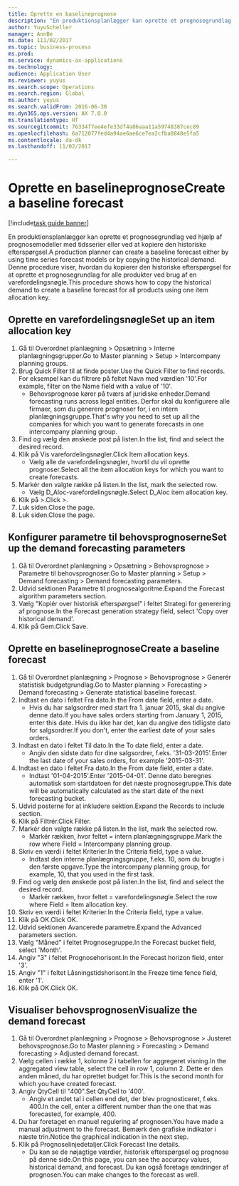 ```yaml
--- 
title: Oprette en baselineprognose
description: "En produktionsplanlægger kan oprette et prognosegrundlag ved hjælp af prognosemodeller med tidsserier eller ved at kopiere den historiske efterspørgsel."
author: YuyuScheller
manager: AnnBe
ms.date: 111/02/2017
ms.topic: business-process
ms.prod: 
ms.service: dynamics-ax-applications
ms.technology: 
audience: Application User
ms.reviewer: yuyus
ms.search.scope: Operations
ms.search.region: Global
ms.author: yuyus
ms.search.validFrom: 2016-06-30
ms.dyn365.ops.version: AX 7.0.0
ms.translationtype: HT
ms.sourcegitcommit: 76334f7ee4efe33df4a86aaa11a59748387cec89
ms.openlocfilehash: 6a712077fed4a94ae6ae6ce7ea2cfba8848e5fa5
ms.contentlocale: da-dk
ms.lasthandoff: 11/02/2017

---
```

# <a name="create-a-baseline-forecast"></a><span data-ttu-id="2c310-103">Oprette en baselineprognose</span><span class="sxs-lookup"><span data-stu-id="2c310-103">Create a baseline forecast</span></span>

[!include[task guide banner](../../includes/task-guide-banner.md)]

<span data-ttu-id="2c310-104">En produktionsplanlægger kan oprette et prognosegrundlag ved hjælp af prognosemodeller med tidsserier eller ved at kopiere den historiske efterspørgsel.</span><span class="sxs-lookup"><span data-stu-id="2c310-104">A production planner can create a baseline forecast either by using time series forecast models or by copying the historical demand.</span></span> <span data-ttu-id="2c310-105">Denne procedure viser, hvordan du kopierer den historiske efterspørgsel for at oprette et prognosegrundlag for alle produkter ved brug af en varefordelingsnøgle.</span><span class="sxs-lookup"><span data-stu-id="2c310-105">This procedure shows how to copy the historical demand to create a baseline forecast for all products using one item allocation key.</span></span> 


## <a name="set-up-an-item-allocation-key"></a><span data-ttu-id="2c310-106">Oprette en varefordelingsnøgle</span><span class="sxs-lookup"><span data-stu-id="2c310-106">Set up an item allocation key</span></span>
1. <span data-ttu-id="2c310-107">Gå til Overordnet planlægning > Opsætning > Interne planlægningsgrupper.</span><span class="sxs-lookup"><span data-stu-id="2c310-107">Go to Master planning > Setup > Intercompany planning groups.</span></span>
2. <span data-ttu-id="2c310-108">Brug Quick Filter til at finde poster.</span><span class="sxs-lookup"><span data-stu-id="2c310-108">Use the Quick Filter to find records.</span></span> <span data-ttu-id="2c310-109">For eksempel kan du filtrere på feltet Navn med værdien '10'.</span><span class="sxs-lookup"><span data-stu-id="2c310-109">For example, filter on the Name field with a value of '10'.</span></span>
    * <span data-ttu-id="2c310-110">Behovsprognose kører på tværs af juridiske enheder.</span><span class="sxs-lookup"><span data-stu-id="2c310-110">Demand forecasting runs across legal entities.</span></span> <span data-ttu-id="2c310-111">Derfor skal du konfigurere alle firmaer, som du generere prognoser for, i en intern planlægningsgruppe.</span><span class="sxs-lookup"><span data-stu-id="2c310-111">That's why you need to set up all the companies for which you want to generate forecasts in one intercompany planning group.</span></span>  
3. <span data-ttu-id="2c310-112">Find og vælg den ønskede post på listen.</span><span class="sxs-lookup"><span data-stu-id="2c310-112">In the list, find and select the desired record.</span></span>
4. <span data-ttu-id="2c310-113">Klik på Vis varefordelingsnøgler.</span><span class="sxs-lookup"><span data-stu-id="2c310-113">Click Item allocation keys.</span></span>
    * <span data-ttu-id="2c310-114">Vælg alle de varefordelingsnøgler, hvortil du vil oprette prognoser.</span><span class="sxs-lookup"><span data-stu-id="2c310-114">Select all the item allocation keys for which you want to create forecasts.</span></span>  
5. <span data-ttu-id="2c310-115">Markér den valgte række på listen.</span><span class="sxs-lookup"><span data-stu-id="2c310-115">In the list, mark the selected row.</span></span>
    * <span data-ttu-id="2c310-116">Vælg D_Aloc-varefordelingsnøgle.</span><span class="sxs-lookup"><span data-stu-id="2c310-116">Select D_Aloc item allocation key.</span></span>  
6. <span data-ttu-id="2c310-117">Klik på >.</span><span class="sxs-lookup"><span data-stu-id="2c310-117">Click >.</span></span>
7. <span data-ttu-id="2c310-118">Luk siden.</span><span class="sxs-lookup"><span data-stu-id="2c310-118">Close the page.</span></span>
8. <span data-ttu-id="2c310-119">Luk siden.</span><span class="sxs-lookup"><span data-stu-id="2c310-119">Close the page.</span></span>

## <a name="set-up-the-demand-forecasting-parameters"></a><span data-ttu-id="2c310-120">Konfigurer parametre til behovsprognoserne</span><span class="sxs-lookup"><span data-stu-id="2c310-120">Set up the demand forecasting parameters</span></span>
1. <span data-ttu-id="2c310-121">Gå til Overordnet planlægning > Opsætning > Behovsprognose > Parametre til behovsprognoser.</span><span class="sxs-lookup"><span data-stu-id="2c310-121">Go to Master planning > Setup > Demand forecasting > Demand forecasting parameters.</span></span>
2. <span data-ttu-id="2c310-122">Udvid sektionen Parametre til prognosealgoritme.</span><span class="sxs-lookup"><span data-stu-id="2c310-122">Expand the Forecast algorithm parameters section.</span></span>
3. <span data-ttu-id="2c310-123">Vælg "Kopiér over historisk efterspørgsel" i feltet Strategi for generering af prognose.</span><span class="sxs-lookup"><span data-stu-id="2c310-123">In the Forecast generation strategy field, select 'Copy over historical demand'.</span></span>
4. <span data-ttu-id="2c310-124">Klik på Gem.</span><span class="sxs-lookup"><span data-stu-id="2c310-124">Click Save.</span></span>

## <a name="create-a-baseline-forecast"></a><span data-ttu-id="2c310-125">Oprette en baselineprognose</span><span class="sxs-lookup"><span data-stu-id="2c310-125">Create a baseline forecast</span></span>
1. <span data-ttu-id="2c310-126">Gå til Overordnet planlægning > Prognose > Behovsprognose > Generér statistisk budgetgrundlag.</span><span class="sxs-lookup"><span data-stu-id="2c310-126">Go to Master planning > Forecasting > Demand forecasting > Generate statistical baseline forecast.</span></span>
2. <span data-ttu-id="2c310-127">Indtast en dato i feltet Fra dato.</span><span class="sxs-lookup"><span data-stu-id="2c310-127">In the From date field, enter a date.</span></span>
    * <span data-ttu-id="2c310-128">Hvis du har salgsordrer med start fra 1. januar 2015, skal du angive denne dato.</span><span class="sxs-lookup"><span data-stu-id="2c310-128">If you have sales orders starting from January 1, 2015, enter this date.</span></span> <span data-ttu-id="2c310-129">Hvis du ikke har det, kan du angive den tidligste dato for salgsordrer.</span><span class="sxs-lookup"><span data-stu-id="2c310-129">If you don't, enter the earliest date of your sales orders.</span></span>  
3. <span data-ttu-id="2c310-130">Indtast en dato i feltet Til dato.</span><span class="sxs-lookup"><span data-stu-id="2c310-130">In the To date field, enter a date.</span></span>
    * <span data-ttu-id="2c310-131">Angiv den sidste dato for dine salgsordrer, f.eks. '31-03-2015'.</span><span class="sxs-lookup"><span data-stu-id="2c310-131">Enter the last date of your sales orders, for example '2015-03-31'.</span></span>  
4. <span data-ttu-id="2c310-132">Indtast en dato i feltet Fra dato.</span><span class="sxs-lookup"><span data-stu-id="2c310-132">In the From date field, enter a date.</span></span>
    * <span data-ttu-id="2c310-133">Indtast '01-04-2015'.</span><span class="sxs-lookup"><span data-stu-id="2c310-133">Enter '2015-04-01'.</span></span> <span data-ttu-id="2c310-134">Denne dato beregnes automatisk som startdatoen for det næste prognosegruppe.</span><span class="sxs-lookup"><span data-stu-id="2c310-134">This date will be automatically calculated as the start date of the next forecasting bucket.</span></span>  
5. <span data-ttu-id="2c310-135">Udvid posterne for at inkludere sektion.</span><span class="sxs-lookup"><span data-stu-id="2c310-135">Expand the Records to include section.</span></span>
6. <span data-ttu-id="2c310-136">Klik på Filtrér.</span><span class="sxs-lookup"><span data-stu-id="2c310-136">Click Filter.</span></span>
7. <span data-ttu-id="2c310-137">Markér den valgte række på listen.</span><span class="sxs-lookup"><span data-stu-id="2c310-137">In the list, mark the selected row.</span></span>
    * <span data-ttu-id="2c310-138">Markér rækken, hvor feltet = intern planlægningsgruppe.</span><span class="sxs-lookup"><span data-stu-id="2c310-138">Mark the row where Field = Intercompany planning group.</span></span>  
8. <span data-ttu-id="2c310-139">Skriv en værdi i feltet Kriterier.</span><span class="sxs-lookup"><span data-stu-id="2c310-139">In the Criteria field, type a value.</span></span>
    * <span data-ttu-id="2c310-140">Indtast den interne planlægningsgruppe, f.eks. 10, som du brugte i den første opgave.</span><span class="sxs-lookup"><span data-stu-id="2c310-140">Type the intercompany planning group, for example, 10, that you used in the first task.</span></span>  
9. <span data-ttu-id="2c310-141">Find og vælg den ønskede post på listen.</span><span class="sxs-lookup"><span data-stu-id="2c310-141">In the list, find and select the desired record.</span></span>
    * <span data-ttu-id="2c310-142">Markér rækken, hvor feltet = varefordelingsnøgle.</span><span class="sxs-lookup"><span data-stu-id="2c310-142">Select the row where Field = Item allocation key.</span></span>  
10. <span data-ttu-id="2c310-143">Skriv en værdi i feltet Kriterier.</span><span class="sxs-lookup"><span data-stu-id="2c310-143">In the Criteria field, type a value.</span></span>
11. <span data-ttu-id="2c310-144">Klik på OK.</span><span class="sxs-lookup"><span data-stu-id="2c310-144">Click OK.</span></span>
12. <span data-ttu-id="2c310-145">Udvid sektionen Avancerede parametre.</span><span class="sxs-lookup"><span data-stu-id="2c310-145">Expand the Advanced parameters section.</span></span>
13. <span data-ttu-id="2c310-146">Vælg "Måned" i feltet Prognosegruppe.</span><span class="sxs-lookup"><span data-stu-id="2c310-146">In the Forecast bucket field, select 'Month'.</span></span>
14. <span data-ttu-id="2c310-147">Angiv "3" i feltet Prognosehorisont.</span><span class="sxs-lookup"><span data-stu-id="2c310-147">In the Forecast horizon field, enter '3'.</span></span>
15. <span data-ttu-id="2c310-148">Angiv "1" i feltet Låsningstidshorisont.</span><span class="sxs-lookup"><span data-stu-id="2c310-148">In the Freeze time fence field, enter '1'.</span></span>
16. <span data-ttu-id="2c310-149">Klik på OK.</span><span class="sxs-lookup"><span data-stu-id="2c310-149">Click OK.</span></span>

## <a name="visualize-the-demand-forecast"></a><span data-ttu-id="2c310-150">Visualiser behovsprognosen</span><span class="sxs-lookup"><span data-stu-id="2c310-150">Visualize the demand forecast</span></span>
1. <span data-ttu-id="2c310-151">Gå til Overordnet planlægning > Prognose > Behovsprognose > Justeret behovsprognose.</span><span class="sxs-lookup"><span data-stu-id="2c310-151">Go to Master planning > Forecasting > Demand forecasting > Adjusted demand forecast.</span></span>
2. <span data-ttu-id="2c310-152">Vælg cellen i række 1, kolonne 2 i tabellen for aggregeret visning.</span><span class="sxs-lookup"><span data-stu-id="2c310-152">In the aggregated view table, select the cell in row 1, column 2.</span></span> <span data-ttu-id="2c310-153">Dette er den anden måned, du har oprettet budget for.</span><span class="sxs-lookup"><span data-stu-id="2c310-153">This is the second month for which you have created forecast.</span></span>
3. <span data-ttu-id="2c310-154">Angiv QtyCell til "400".</span><span class="sxs-lookup"><span data-stu-id="2c310-154">Set QtyCell to '400'.</span></span>
    * <span data-ttu-id="2c310-155">Angiv et andet tal i cellen end det, der blev prognosticeret, f.eks. 400.</span><span class="sxs-lookup"><span data-stu-id="2c310-155">In the cell, enter a different number than the one that was forecasted, for example, 400.</span></span>  
4. <span data-ttu-id="2c310-156">Du har foretaget en manuel regulering af prognosen.</span><span class="sxs-lookup"><span data-stu-id="2c310-156">You have made a manual adjustment to the forecast.</span></span> <span data-ttu-id="2c310-157">Bemærk den grafiske indikator i næste trin.</span><span class="sxs-lookup"><span data-stu-id="2c310-157">Notice the graphical indication in the next step.</span></span>
5. <span data-ttu-id="2c310-158">Klik på Prognoselinjedetaljer.</span><span class="sxs-lookup"><span data-stu-id="2c310-158">Click Forecast line details.</span></span>
    * <span data-ttu-id="2c310-159">Du kan se de nøjagtige værdier, historisk efterspørgsel og prognose på denne side.</span><span class="sxs-lookup"><span data-stu-id="2c310-159">On this page, you can see the accuracy values, historical demand, and forecast.</span></span> <span data-ttu-id="2c310-160">Du kan også foretage ændringer af prognosen.</span><span class="sxs-lookup"><span data-stu-id="2c310-160">You can make changes to the forecast as well.</span></span>  


